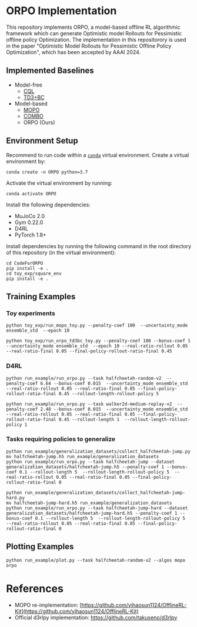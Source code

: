 # ORPO Implementation

This repository implements ORPO, a model-based offline RL algorithmic framework which can generate Optimistic model Rollouts for Pessimistic offline policy Optimization.
The implementation in this repositorory is used in the paper "Optimistic Model Rollouts for Pessimistic Offline Policy Optimization", which has been accepted by AAAI 2024.

## Implemented Baselines

- Model-free
    - [CQL](https://arxiv.org/abs/2006.04779)
    - [TD3+BC](https://arxiv.org/abs/2106.06860)
- Model-based
    - [MOPO](https://arxiv.org/abs/2005.13239)
    - [COMBO](https://arxiv.org/abs/2102.08363)
    - ORPO (Ours)
## Environment Setup

Recommend to run code within a [`conda`](https://docs.conda.io/projects/conda/en/latest/user-guide/install/) virtual environment. Create a virtual environment by:

```
conda create -n ORPO python=3.7
```

Activate the virtual environment by running:

```
conda activate ORPO
```
Install the following dependencies:

- MuJoCo 2.0
- Gym 0.22.0
- D4RL
- PyTorch 1.8+

Install dependencies by running the following command in the root directory of this repository (in the virtual environment):

```
cd CodeForORPO
pip install -e .
cd toy_exp/square_env
pip install -e .
```

## Training Examples

### Toy experiments
```shell
python toy_exp/run_mopo_toy.py --penalty-coef 100  --uncertainty_mode ensemble_std  --epoch 10
```

```shell
python toy_exp/run_orpo_td3bc_toy.py --penalty-coef 100 --bonus-coef 1 --uncertainty_mode ensemble_std  --epoch 10 --real-ratio-rollout 0.05 --real-ratio-final 0.05 --final-policy-rollout-ratio-final 0.45
```

### D4RL

```shell
python run_example/run_orpo.py --task halfcheetah-random-v2  --penalty-coef 6.64 --bonus-coef 0.015  --uncertainty_mode ensemble_std  --real-ratio-rollout 0.05 --real-ratio-final 0.05 --final-policy-rollout-ratio-final 0.45 --rollout-length-rollout-policy 5
```

```shell
python run_example/run_orpo.py --task walker2d-medium-replay-v2  --penalty-coef 2.48 --bonus-coef 0.015  --uncertainty_mode ensemble_std   --real-ratio-rollout 0.05 --real-ratio-final 0.05 --final-policy-rollout-ratio-final 0.45 --rollout-length 1  --rollout-length-rollout-policy 1  
```

### Tasks requiring policies to generalize

```shell
python run_example/generalization_datasets/collect_halfcheetah-jump.py
mv halfcheetah-jump.h5 run_example/generalization_datasets
python run_example/run_orpo.py --task halfcheetah-jump --dataset generalization_datasets/halfcheetah-jump.h5 --penalty-coef 1 --bonus-coef 0.1 --rollout-length 5  --rollout-length-rollout-policy 5  --real-ratio-rollout 0.05 --real-ratio-final 0.05 --final-policy-rollout-ratio-final 0 
```

```shell
python run_example/generalization_datasets/collect_halfcheetah-jump-hard.py
mv halfcheetah-jump-hard.h5 run_example/generalization_datasets
python run_example/run_orpo.py --task halfcheetah-jump-hard --dataset generalization_datasets/halfcheetah-jump-hard.h5 --penalty-coef 1 --bonus-coef 0.1 --rollout-length 5  --rollout-length-rollout-policy 5  --real-ratio-rollout 0.05 --real-ratio-final 0.05 --final-policy-rollout-ratio-final 0 
```

## Plotting Examples

```shell
python run_example/plot.py --task halfcheetah-random-v2 --algos mopo orpo
```

# References

- MOPO re-implementation: [https://github.com/yihaosun1124/OfflineRL-Kit](https://github.com/yihaosun1124/OfflineRL-Kit)
- Official d3rlpy implementation: https://github.com/takuseno/d3rlpy 
